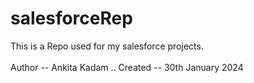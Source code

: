# salesforceRep
This is a Repo used for my salesforce projects.
<br></br>
Author -- Ankita Kadam ..
Created -- 30th January 2024
